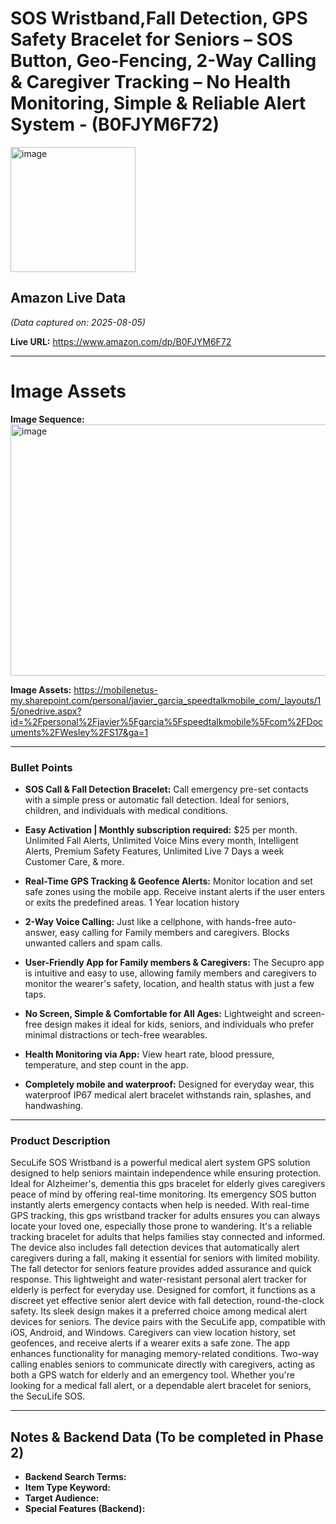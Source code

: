 # SOS Wristband,Fall Detection, GPS Safety Bracelet for Seniors – SOS Button, Geo-Fencing, 2-Way Calling & Caregiver Tracking – No Health Monitoring, Simple & Reliable Alert System - (B0FJYM6F72)

<img width="200" height="200" alt="image" src="https://github.com/user-attachments/assets/8832965d-ae44-4555-9dd7-a4062f1ed62e" />

## Amazon Live Data
*(Data captured on: 2025-08-05)*

**Live URL:** https://www.amazon.com/dp/B0FJYM6F72

---

# Image Assets

**Image Sequence:** 
<img width="1044" height="402" alt="image" src="https://github.com/user-attachments/assets/e6328143-50f8-4dec-9fd0-0528d8bf2054" />

**Image Assets:** https://mobilenetus-my.sharepoint.com/personal/javier_garcia_speedtalkmobile_com/_layouts/15/onedrive.aspx?id=%2Fpersonal%2Fjavier%5Fgarcia%5Fspeedtalkmobile%5Fcom%2FDocuments%2FWesley%2FS17&ga=1

---

### Bullet Points

- **SOS Call & Fall Detection Bracelet:** Call emergency pre-set contacts with a simple press or automatic fall detection. Ideal for seniors, children, and individuals with medical conditions.

- **Easy Activation | Monthly subscription required:** $25 per month. Unlimited Fall Alerts, Unlimited Voice Mins every month, Intelligent Alerts, Premium Safety Features, Unlimited Live 7 Days a week Customer Care, & more.

- **Real-Time GPS Tracking & Geofence Alerts:** Monitor location and set safe zones using the mobile app. Receive instant alerts if the user enters or exits the predefined areas. 1 Year location history

- **2-Way Voice Calling:** Just like a cellphone, with hands-free auto-answer, easy calling for Family members and caregivers. Blocks unwanted callers and spam calls.

- **User-Friendly App for Family members & Caregivers:** The Secupro app is intuitive and easy to use, allowing family members and caregivers to monitor the wearer's safety, location, and health status with just a few taps.

- **No Screen, Simple & Comfortable for All Ages:** Lightweight and screen-free design makes it ideal for kids, seniors, and individuals who prefer minimal distractions or tech-free wearables.

- **Health Monitoring via App:** View heart rate, blood pressure, temperature, and step count in the app.

- **Completely mobile and waterproof:** Designed for everyday wear, this waterproof IP67 medical alert bracelet withstands rain, splashes, and handwashing.

---

### Product Description

SecuLife SOS Wristband is a powerful medical alert system GPS solution designed to help seniors maintain independence while ensuring protection. Ideal for Alzheimer's, dementia this gps bracelet for elderly gives caregivers peace of mind by offering real-time monitoring. Its emergency SOS button instantly alerts emergency contacts when help is needed. With real-time GPS tracking, this gps wristband tracker for adults ensures you can always locate your loved one, especially those prone to wandering. It's a reliable tracking bracelet for adults that helps families stay connected and informed. The device also includes fall detection devices that automatically alert caregivers during a fall, making it essential for seniors with limited mobility. The fall detector for seniors feature provides added assurance and quick response. This lightweight and water-resistant personal alert tracker for elderly is perfect for everyday use. Designed for comfort, it functions as a discreet yet effective senior alert device with fall detection, round-the-clock safety. Its sleek design makes it a preferred choice among medical alert devices for seniors. The device pairs with the SecuLife app, compatible with iOS, Android, and Windows. Caregivers can view location history, set geofences, and receive alerts if a wearer exits a safe zone. The app enhances functionality for managing memory-related conditions. Two-way calling enables seniors to communicate directly with caregivers, acting as both a GPS watch for elderly and an emergency tool. Whether you're looking for a medical fall alert, or a dependable alert bracelet for seniors, the SecuLife SOS.

---

## Notes & Backend Data (To be completed in Phase 2)

- **Backend Search Terms:**
- **Item Type Keyword:**
- **Target Audience:**
- **Special Features (Backend):**
